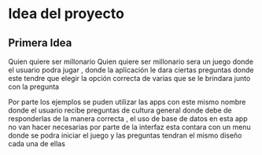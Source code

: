 # Idea del proyecto

## Primera Idea

Quien quiere ser millonario
Quien quiere ser millonario sera un juego donde el usuario podra jugar , donde la aplicación le dara ciertas preguntas donde este tendre que elegir la opción correcta de varias que se le brindara junto con la pregunta 

Por parte los ejemplos se puden utilizar las apps con este mismo nombre donde el usuario recibe preguntas de cultura general donde debe de responderlas de la manera correcta , el uso de base de datos en esta app no van hacer necesarias por parte de la interfaz esta contara con un menu donde se podra iniciar el juego y las preguntas tendran el mismo diseño cada una de ellas 


